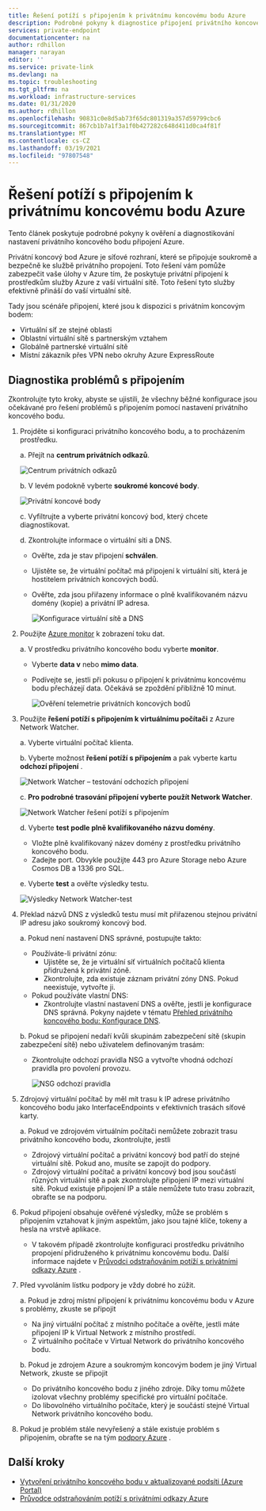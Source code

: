 ```yaml
---
title: Řešení potíží s připojením k privátnímu koncovému bodu Azure
description: Podrobné pokyny k diagnostice připojení privátního koncového bodu
services: private-endpoint
documentationcenter: na
author: rdhillon
manager: narayan
editor: ''
ms.service: private-link
ms.devlang: na
ms.topic: troubleshooting
ms.tgt_pltfrm: na
ms.workload: infrastructure-services
ms.date: 01/31/2020
ms.author: rdhillon
ms.openlocfilehash: 90831c0e8d5ab73f65dc801319a357d59799cbc6
ms.sourcegitcommit: 867cb1b7a1f3a1f0b427282c648d411d0ca4f81f
ms.translationtype: MT
ms.contentlocale: cs-CZ
ms.lasthandoff: 03/19/2021
ms.locfileid: "97807548"
---
```

# <a name="troubleshoot-azure-private-endpoint-connectivity-problems"></a>Řešení potíží s připojením k privátnímu koncovému bodu Azure

Tento článek poskytuje podrobné pokyny k ověření a diagnostikování nastavení privátního koncového bodu připojení Azure.

Privátní koncový bod Azure je síťové rozhraní, které se připojuje soukromě a bezpečně ke službě privátního propojení. Toto řešení vám pomůže zabezpečit vaše úlohy v Azure tím, že poskytuje privátní připojení k prostředkům služby Azure z vaší virtuální sítě. Toto řešení tyto služby efektivně přináší do vaší virtuální sítě.

Tady jsou scénáře připojení, které jsou k dispozici s privátním koncovým bodem:

- Virtuální síť ze stejné oblasti
- Oblastní virtuální sítě s partnerským vztahem
- Globálně partnerské virtuální sítě
- Místní zákazník přes VPN nebo okruhy Azure ExpressRoute

## <a name="diagnose-connectivity-problems"></a>Diagnostika problémů s připojením 

Zkontrolujte tyto kroky, abyste se ujistili, že všechny běžné konfigurace jsou očekávané pro řešení problémů s připojením pomocí nastavení privátního koncového bodu.

1. Projděte si konfiguraci privátního koncového bodu, a to procházením prostředku.

    a. Přejít na **centrum privátních odkazů**.

      ![Centrum privátních odkazů](./media/private-endpoint-tsg/private-link-center.png)

    b. V levém podokně vyberte **soukromé koncové body**.
    
      ![Privátní koncové body](./media/private-endpoint-tsg/private-endpoints.png)

    c. Vyfiltrujte a vyberte privátní koncový bod, který chcete diagnostikovat.

    d. Zkontrolujte informace o virtuální síti a DNS.
     - Ověřte, zda je stav připojení **schválen**.
     - Ujistěte se, že virtuální počítač má připojení k virtuální síti, která je hostitelem privátních koncových bodů.
     - Ověřte, zda jsou přiřazeny informace o plně kvalifikovaném názvu domény (kopie) a privátní IP adresa.
    
       ![Konfigurace virtuální sítě a DNS](./media/private-endpoint-tsg/vnet-dns-configuration.png)
    
1. Použijte [Azure monitor](../azure-monitor/overview.md) k zobrazení toku dat.

    a. V prostředku privátního koncového bodu vyberte **monitor**.
     - Vyberte **data v** nebo **mimo data**. 
     - Podívejte se, jestli při pokusu o připojení k privátnímu koncovému bodu přecházejí data. Očekává se zpoždění přibližně 10 minut.
    
       ![Ověření telemetrie privátních koncových bodů](./media/private-endpoint-tsg/private-endpoint-monitor.png)

1.  Použijte **řešení potíží s připojením k virtuálnímu počítači** z Azure Network Watcher.

    a. Vyberte virtuální počítač klienta.

    b. Vyberte možnost **řešení potíží s připojením** a pak vyberte kartu **odchozí připojení** .
    
      ![Network Watcher – testování odchozích připojení](./media/private-endpoint-tsg/network-watcher-outbound-connection.png)
    
    c. **Pro podrobné trasování připojení vyberte použít Network Watcher**.
    
      ![Network Watcher řešení potíží s připojením](./media/private-endpoint-tsg/network-watcher-connection-troubleshoot.png)

    d. Vyberte **test podle plně kvalifikovaného názvu domény**.
     - Vložte plně kvalifikovaný název domény z prostředku privátního koncového bodu.
     - Zadejte port. Obvykle použijte 443 pro Azure Storage nebo Azure Cosmos DB a 1336 pro SQL.

    e. Vyberte **test** a ověřte výsledky testu.
    
      ![Výsledky Network Watcher-test](./media/private-endpoint-tsg/network-watcher-test-results.png)
    
        
1. Překlad názvů DNS z výsledků testu musí mít přiřazenou stejnou privátní IP adresu jako soukromý koncový bod.

    a. Pokud není nastavení DNS správné, postupujte takto:
     - Používáte-li privátní zónu: 
       - Ujistěte se, že je virtuální síť virtuálních počítačů klienta přidružená k privátní zóně.
       - Zkontrolujte, zda existuje záznam privátní zóny DNS. Pokud neexistuje, vytvořte ji.
     - Pokud používáte vlastní DNS:
       - Zkontrolujte vlastní nastavení DNS a ověřte, jestli je konfigurace DNS správná.
       Pokyny najdete v tématu [Přehled privátního koncového bodu: Konfigurace DNS](./private-endpoint-overview.md#dns-configuration).

    b. Pokud se připojení nedaří kvůli skupinám zabezpečení sítě (skupin zabezpečení sítě) nebo uživatelem definovaným trasám:
     - Zkontrolujte odchozí pravidla NSG a vytvořte vhodná odchozí pravidla pro povolení provozu.
    
       ![NSG odchozí pravidla](./media/private-endpoint-tsg/nsg-outbound-rules.png)

1. Zdrojový virtuální počítač by měl mít trasu k IP adrese privátního koncového bodu jako InterfaceEndpoints v efektivních trasách síťové karty. 

    a. Pokud ve zdrojovém virtuálním počítači nemůžete zobrazit trasu privátního koncového bodu, zkontrolujte, jestli 
     - Zdrojový virtuální počítač a privátní koncový bod patří do stejné virtuální sítě. Pokud ano, musíte se zapojit do podpory. 
     - Zdrojový virtuální počítač a privátní koncový bod jsou součástí různých virtuální sítě a pak zkontrolujte připojení IP mezi virtuální sítě. Pokud existuje připojení IP a stále nemůžete tuto trasu zobrazit, obraťte se na podporu. 

1. Pokud připojení obsahuje ověřené výsledky, může se problém s připojením vztahovat k jiným aspektům, jako jsou tajné klíče, tokeny a hesla na vrstvě aplikace.
   - V takovém případě zkontrolujte konfiguraci prostředku privátního propojení přidruženého k privátnímu koncovému bodu. Další informace najdete v [Průvodci odstraňováním potíží s privátními odkazy Azure](troubleshoot-private-link-connectivity.md) .
   
1. Před vyvoláním lístku podpory je vždy dobré ho zúžit. 

    a. Pokud je zdroj místní připojení k privátnímu koncovému bodu v Azure s problémy, zkuste se připojit 
      - Na jiný virtuální počítač z místního počítače a ověřte, jestli máte připojení IP k Virtual Network z místního prostředí. 
      - Z virtuálního počítače v Virtual Network do privátního koncového bodu.
      
    b. Pokud je zdrojem Azure a soukromým koncovým bodem je jiný Virtual Network, zkuste se připojit 
      - Do privátního koncového bodu z jiného zdroje. Díky tomu můžete izolovat všechny problémy specifické pro virtuální počítače. 
      - Do libovolného virtuálního počítače, který je součástí stejné Virtual Network privátního koncového bodu.  

1. Pokud je problém stále nevyřešený a stále existuje problém s připojením, obraťte se na tým [podpory Azure](https://ms.portal.azure.com/#blade/Microsoft_Azure_Support/HelpAndSupportBlade/overview) .

## <a name="next-steps"></a>Další kroky

 * [Vytvoření privátního koncového bodu v aktualizované podsíti (Azure Portal)](./create-private-endpoint-portal.md)
 * [Průvodce odstraňováním potíží s privátními odkazy Azure](troubleshoot-private-link-connectivity.md)
